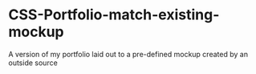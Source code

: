 # CSS-Portfolio-match-existing-mockup
A version of my portfolio laid out to a pre-defined mockup created by an outside source
